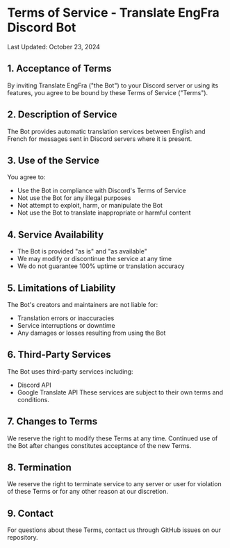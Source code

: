 # Terms of Service - Translate EngFra Discord Bot

Last Updated: October 23, 2024

## 1. Acceptance of Terms

By inviting Translate EngFra ("the Bot") to your Discord server or using its features, you agree to be bound by these Terms of Service ("Terms").

## 2. Description of Service

The Bot provides automatic translation services between English and French for messages sent in Discord servers where it is present.

## 3. Use of the Service

You agree to:
- Use the Bot in compliance with Discord's Terms of Service
- Not use the Bot for any illegal purposes
- Not attempt to exploit, harm, or manipulate the Bot
- Not use the Bot to translate inappropriate or harmful content

## 4. Service Availability

- The Bot is provided "as is" and "as available"
- We may modify or discontinue the service at any time
- We do not guarantee 100% uptime or translation accuracy

## 5. Limitations of Liability

The Bot's creators and maintainers are not liable for:
- Translation errors or inaccuracies
- Service interruptions or downtime
- Any damages or losses resulting from using the Bot

## 6. Third-Party Services

The Bot uses third-party services including:
- Discord API
- Google Translate API
These services are subject to their own terms and conditions.

## 7. Changes to Terms

We reserve the right to modify these Terms at any time. Continued use of the Bot after changes constitutes acceptance of the new Terms.

## 8. Termination

We reserve the right to terminate service to any server or user for violation of these Terms or for any other reason at our discretion.

## 9. Contact

For questions about these Terms, contact us through GitHub issues on our repository.
